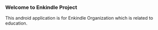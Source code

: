 ### Welcome to Enkindle Project

This android application is for Enkindle Organization which is related to education.
